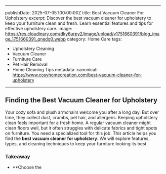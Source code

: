 
---
publishDate: 2025-07-05T00:00:00Z
title: Best Vacuum Cleaner For Upholstery
excerpt: Discover the best vacuum cleaner for upholstery to keep your furniture clean and fresh. Learn essential features and tips for effective upholstery care.
image: https://res.cloudinary.com/dky6urpy2/image/upload/v1751660391/blog_image_1751660391_qnedg0.webp
category: Home Care
tags:
  - Upholstery Cleaning
  - Vacuum Cleaner
  - Furniture Care
  - Pet Hair Removal
  - Home Cleaning Tips
metadata:
  canonical: https://www.cosyhomecreation.com/best-vacuum-cleaner-for-upholstery
---

## Finding the Best Vacuum Cleaner for Upholstery

Your cozy sofa and plush armchairs welcome you after a long day. But over time, they collect dust, crumbs, pet hair, and allergens. Keeping upholstery clean feels important for a fresh home. A regular vacuum cleaner might clean floors well, but it often struggles with delicate fabrics and tight spots on furniture. You need a specialized tool for this job. This article helps you find the **best vacuum cleaner for upholstery**. We will explore features, types, and cleaning techniques to keep your furniture looking its best.

### Takeaway

*   **Choose the